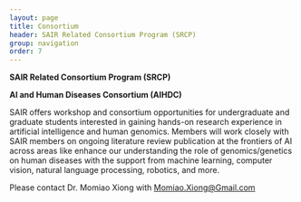 ```yaml
---
layout: page
title: Consortium
header: SAIR Related Consortium Program (SRCP)
group: navigation
order: 7
---
```


**SAIR Related Consortium Program (SRCP)**

**AI and Human Diseases Consortium (AIHDC)**

SAIR offers workshop and consortium opportunities for undergraduate and graduate students interested in gaining hands-on research experience in artificial intelligence and human genomics. Members will work closely with SAIR members on ongoing literature review publication at the frontiers of AI across areas like enhance our understanding the role of genomics/genetics on human diseases with the support from machine learning, computer vision, natural language processing, robotics, and more.

Please contact Dr. Momiao Xiong with Momiao.Xiong@Gmail.com

